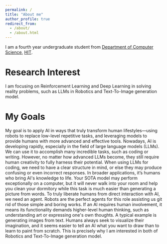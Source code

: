 ```yaml
---
permalink: /
title: "About me"
author_profile: true
redirect_from: 
  - /about/
  - /about.html
---
```


I am a fourth year undergraduate student from [Department of Computer Science](https://computing.hit.edu.cn), [HIT]([https://hit.edu.cn](https://www.hit.edu.cn/)).

Research Interest
======
I am focusing on Reinforcement Learning and Deep Learning in solving reality problems, such as LLMs in Robotics and Text-To-Image generation model.

My Goals
======
My goal is to apply AI in ways that truly transform human lifestyles—using robots to replace low-level repetitive tasks, and leveraging models to provide humans with more advanced and effective tools.
Nowadays, AI is developing rapidly, especially in the field of large language models (LLMs). We can use it to accomplish many incredible tasks, such as coding or writing.
However, no matter how advanced LLMs become, they still require human creativity to fully harness their potential. When using LLMs for coding, we need to have a clear structure in mind, or else they may produce confusing or even incorrect responses.
In broader applications, it’s humans who bring AI's knowledge to life. Your SOTA model may perform exceptionally on a computer, but it will never walk into your room and help you clean your dormitory while this task is much easier than generating a picture from words.
To truly liberate humans from direct interaction with AI, we need an agent. Robots are the perfect agents for this role assisting us git rid of those simple and boring works.
If an AI requires human involvement, it means its functionality demands higher-level human thinking, such as understanding art or expressing one's own thoughts. A typical example is generating images from text. Humans always seek to visualize their imagination, and it seems easier to tell an AI what you want to draw than to learn to paint from scratch.
This is precisely why I am interested in both of Robotics and Text-To-Image generation model.
